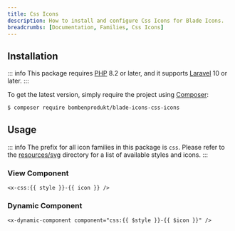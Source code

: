 ```yaml
---
title: Css Icons
description: How to install and configure Css Icons for Blade Icons.
breadcrumbs: [Documentation, Families, Css Icons]
---
```


## Installation

::: info
This package requires [PHP](https://www.php.net/) 8.2 or later, and it supports [Laravel](https://laravel.com/) 10 or later.
:::

To get the latest version, simply require the project using [Composer](https://getcomposer.org/):

```bash
$ composer require bombenprodukt/blade-icons-css-icons
```

## Usage

::: info
The prefix for all icon families in this package is `css`. Please refer to the [resources/svg](https://github.com/faustbrian/blade-icons-css-icons/tree/main/resources/svg) directory for a list of available styles and icons.
:::

### View Component

```blade
<x-css:{{ style }}-{{ icon }} />
```

### Dynamic Component

```blade
<x-dynamic-component component="css:{{ $style }}-{{ $icon }}" />
```
